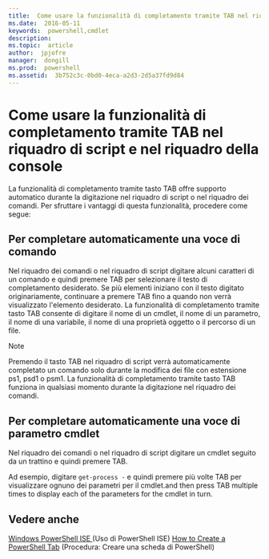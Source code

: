 ```yaml
---
title:  Come usare la funzionalità di completamento tramite TAB nel riquadro di script e nel riquadro della console
ms.date:  2016-05-11
keywords:  powershell,cmdlet
description:  
ms.topic:  article
author:  jpjofre
manager:  dongill
ms.prod:  powershell
ms.assetid:  3b752c3c-0bd0-4eca-a2d3-2d5a37fd9d84
---
```


# Come usare la funzionalità di completamento tramite TAB nel riquadro di script e nel riquadro della console
La funzionalità di completamento tramite tasto TAB offre supporto automatico durante la digitazione nel riquadro di script o nel riquadro dei comandi. Per sfruttare i vantaggi di questa funzionalità, procedere come segue:

## Per completare automaticamente una voce di comando
Nel riquadro dei comandi o nel riquadro di script digitare alcuni caratteri di un comando e quindi premere TAB per selezionare il testo di completamento desiderato. Se più elementi iniziano con il testo digitato originariamente, continuare a premere TAB fino a quando non verrà visualizzato l'elemento desiderato. La funzionalità di completamento tramite tasto TAB consente di digitare il nome di un cmdlet, il nome di un parametro, il nome di una variabile, il nome di una proprietà oggetto o il percorso di un file.

> [!NOTE]
> Premendo il tasto TAB nel riquadro di script verrà automaticamente completato un comando solo durante la modifica dei file con estensione ps1, psd1 o psm1. La funzionalità di completamento tramite tasto TAB funziona in qualsiasi momento durante la digitazione nel riquadro dei comandi.

## Per completare automaticamente una voce di parametro cmdlet
Nel riquadro dei comandi o nel riquadro di script digitare un cmdlet seguito da un trattino e quindi premere TAB.

Ad esempio, digitare `get-process -` e quindi premere più volte TAB per visualizzare ognuno dei parametri per il cmdlet.and then press TAB multiple times to display each of the parameters for the cmdlet in turn.

## Vedere anche
[Windows PowerShell ISE ](using-the-windows-powershell-ise.md)(Uso di PowerShell ISE)
[How to Create a PowerShell Tab](How-to-Create-a-PowerShell-Tab-in-Windows-PowerShell-ISE.md) (Procedura: Creare una scheda di PowerShell)



<!--HONumber=May16_HO2-->


